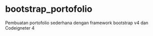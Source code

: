# bootstrap_portofolio
Pembuatan portofolio sederhana dengan framework bootstrap v4 dan Codeigneter 4
